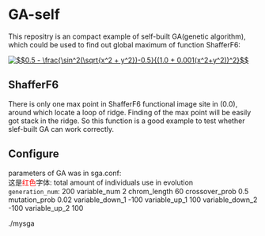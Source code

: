 # GA-self

This repositry is an compact example of self-built GA(genetic algorithm), which could be used to find out global maximum of function ShafferF6:

<a href="https://www.codecogs.com/eqnedit.php?latex=$$0.5&space;-&space;\frac{\sin^2(\sqrt{x^2&space;&plus;&space;y^2})-0.5}{(1.0&space;&plus;&space;0.001(x^2&plus;y^2))^2}$$" target="_blank"><img src="https://latex.codecogs.com/gif.latex?$$0.5&space;-&space;\frac{\sin^2(\sqrt{x^2&space;&plus;&space;y^2})-0.5}{(1.0&space;&plus;&space;0.001(x^2&plus;y^2))^2}$$" title="$$0.5 - \frac{\sin^2(\sqrt{x^2 + y^2})-0.5}{(1.0 + 0.001(x^2+y^2))^2}$$" /></a>

## ShafferF6
There is only one max point in ShafferF6 functional image site in (0.0), around which locate a loop of ridge. Finding of the max point will be easily got stack in the ridge. So this function is a good example to test whether slef-built GA can work correctly.

## Configure
parameters of GA was in sga.conf:  
这是<label style="color:red">红色</label>字体: total amount of individuals use in evolution  
```generation_num```:      200
variable_num        2
chrom_length        60
crossover_prob      0.5
mutation_prob       0.02
variable_down_1     -100    variable_up_1       100
variable_down_2     -100    variable_up_2       100

./mysga 

